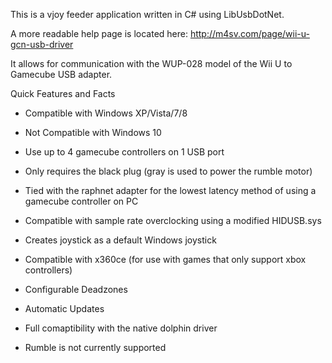 This is a vjoy feeder application written in C# using LibUsbDotNet. 

A more readable help page is located here: http://m4sv.com/page/wii-u-gcn-usb-driver

It allows for communication with the WUP-028 model of the Wii U to Gamecube USB adapter.

Quick Features and Facts

*   Compatible with Windows XP/Vista/7/8

*   Not Compatible with Windows 10

*   Use up to 4 gamecube controllers on 1 USB port

*   Only requires the black plug (gray is used to power the rumble motor)

*   Tied with the raphnet adapter for the lowest latency method of using a gamecube controller on PC

*   Compatible with sample rate overclocking using a modified HIDUSB.sys

*   Creates joystick as a default Windows joystick

*   Compatible with x360ce (for use with games that only support xbox controllers)

*   Configurable Deadzones

*   Automatic Updates

*   Full comaptibility with the native dolphin driver

*   Rumble is not currently supported